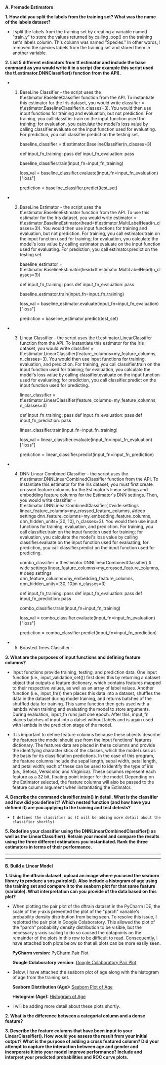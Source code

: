 **A. Premade Estimators**

**1. How did you split the labels from the training set?  What was the name of the labels dataset?**

*  I split the labels from the training set by creating a variable named "train_y" to store the values returned by calling .pop() on the training set's labels column.  This column was named "Species."  In other words, I removed the species labels from the training set and stored them in another variable.

**2. List 5 different estimators from tf.estimator and include the base command as you would write it in a script (for example this script used the tf.estimator.DNNClassifier() function from the API).**

   * 1.  BaseLine Classifier - the script uses the tf.estimator.BaselineClassifier function from the API.  To instantiate this estimator for the Iris dataset, you would write classifier = tf.estimator.BaselineClassifier(n_classes=3).  You would then use input functions for training and evaluation, but not prediction.  For training, you call classifier.train on the input function used for training; for evaluation, you calculate the model's loss value by calling classifier.evaluate on the input function used for evaluating.  For prediction, you call classifier.predict on the testing set.
   
         baseline_classifier = tf.estimator.BaselineClassifier(n_classes=3)
      
         def input_fn_training:
            pass
         def input_fn_evaluation:
            pass
         
         baseline_classifier.train(input_fn=input_fn_training)
      
         loss_val = baseline_classifier.evaluate(input_fn=input_fn_evaluation)["loss"]
      
         prediction = baseline_classifier.predict(test_set)


   * 2.  BaseLine Estimator - the script uses the tf.estimator.BaselineEstimator function from the API.  To use this estimator for the Iris dataset, you would write estimator = tf.estimator.BaselineEstimator(head=tf.estimator.MultiLabelHead(n_classes=3)).  You would then use input functions for training and evaluation, but not prediction.  For training, you call estimator.train on the input function used for training; for evaluation, you calculate the model's loss value by calling estimator.evaluate on the input function used for evaluating.  For prediction, you call estimator.predict on the testing set.
   
         baseline_estimator = tf.estimator.BaselineEstimator(head=tf.estimator.MultiLabelHead(n_classes=3))
      
         def input_fn_training:
            pass
         def input_fn_evaluation:
            pass
         
         baseline_estimator.train(input_fn=input_fn_training)
      
         loss_val = baseline_estimator.evaluate(input_fn=input_fn_evaluation)["loss"]
      
         prediction = baseline_estimator.predict(test_set)


   * 3.  Linear Classifier - the script uses the tf.estimator.LinearClassifier function from the API.  To instantiate this estimator for the Iris dataset, you would write classifier = tf.estimator.LinearClassifier(feature_columns=my_feature_columns, n_classes=3).  You would then use input functions for training, evaluation, and prediction.  For training, you call classifier.train on the input function used for training; for evaluation, you calculate the model's loss value by calling classifier.evaluate on the input function used for evaluating; for prediction, you call classifier.predict on the input function used for predicting.

         linear_classifier = tf.estimator.LinearClassifier(feature_columns=my_feature_columns, n_classes=3)
      
         def input_fn_training:
            pass
         def input_fn_evaluation:
            pass
         def input_fn_prediction:
            pass
         
         linear_classifier.train(input_fn=input_fn_training)
      
         loss_val = linear_classifier.evaluate(input_fn=input_fn_evaluation)["loss"]
      
         prediction = linear_classifier.predict(input_fn=input_fn_prediction)


   * 4. DNN Linear Combined Classifier - the script uses the tf.estimator.DNNLinearCombinedClassifier function from the API.  To instantiate this estimator for the Iris dataset, you must first create crossed feature columns for the Estimator's linear settings and embedding feature columns for the Estimator's DNN settings. Then, you would write classifier = tf.estimator.DNNLinearCombinedClassifier(
   #wide settings
   linear_feature_columns=my_crossed_feature_columns,
   #deep settings
   dnn_feature_columns=my_embedding_feature_columns,
   dnn_hidden_units=[30, 10],
   n_classes=3).  You would then use input functions for training, evaluation, and prediction.  For training, you call classifier.train on the input function used for training; for evaluation, you calculate the model's loss value by calling classifier.evaluate on the input function used for evaluating; for prediction, you call classifier.predict on the input function used for predicting.
   
         combo_classifier = tf.estimator.DNNLinearCombinedClassifier(
                              # wide settings
                              linear_feature_columns=my_crossed_feature_columns,
                              # deep settings
                              dnn_feature_columns=my_embedding_feature_columns,
                              dnn_hidden_units=[30, 10]m
                              n_classes=3)
      
         def input_fn_training:
            pass
         def input_fn_evaluation:
            pass
         def input_fn_prediction:
            pass
         
         combo_classifier.train(input_fn=input_fn_training)
      
         loss_val = combo_classifier.evaluate(input_fn=input_fn_evaluation)["loss"]
      
         prediction = combo_classifier.predict(input_fn=input_fn_prediction)   
   

   * 5. Boosted Trees Classifier - 


**3. What are the purposes of input functions and defining feature columns?**

*   Input functions provide training, testing, and prediction data.  One input function (i.e., input_validation_set()) first does this by returning a dataset object that outputs a feature dictionary, which contains features mapped to their respective values, as well as an array of label values.  Another function (i.e., input_fn()) then places this data into a dataset, shuffles the data in the dataset during model training, and returns batches of the shuffled data for training.  This same function then gets used with a lambda when training and evaluating the model to store arguments.  During evaluation, input_fn runs just one epoch.  After this, input_fn places batches of input into a datset without labels and is again used with lambda in the prediction stage of the model.  

*   It is important to define feature columns because these objects describe the features the model should use from the input functions' features dictionary.  The features data are placed in these columns and provide the identifying characteristics of the classes, which the model uses as the basis for its classification predictions.  In the case of this program, the feature columns include the sepal length, sepal width, petal length, and petal width; each of these can be used to identify the type of iris (i.e., Setosa, Versicolor, and Virginica).  These columns represent each feature as a 32 bit, floating point integer for the model.  Depending on the Estimator selected, the feature columns will also be passed to the feature column argument when instantiating the Estimator.

**4. Describe the command classifier.train() in detail.  What is the classifier and how did you define it?  Which nested function (and how have you defined it) are you applying to the training and test detests?**

*     I defined the classifier as (I will be adding more detail about the classifier shortly)

**5. Redefine your classifier using the DNNLinearCombinedClassifier() as well as the LinearClassifier().  Retrain your model and compare the results using the three different estimators you instantiated.  Rank the three estimators in terms of their performance.**

---
---

**B. Build a Linear Model**

**1. Using the dftrain dataset, upload an image where you used the seaborn library to produce a sns.pairplot().  Also include a histogram of age using the training set and compare it to the seaborn plot for that same feature (variable).  What interpretation can you provide of the data based on this plot?**

*   When plotting the pair plot of the dftrain dataset in the PyCharm IDE, the scale of the y-axis prevented the plot of the "parch" variable's probability density distribution from being seen.  To resolve this issue, I replotted the pair plot in Google Colaboratory.  This allowed the plot of the "parch" probability density distribution to be visible, but the necessary y-axis scaling to do so caused the datapoints on the remainder of the plots in this row to be difficult to read.  Consequently, I have attached both plots below so that all plots can be more easily seen.

    **PyCharm version:**
    [PyCharm Pair Plot](PyCharm_seaborn.png)
    
    **Google Colaboratory version:**
    [Google Colaboratory Pair Plot](Colab_seaborn.png)
    
*   Below, I have attached the seaborn plot of age along with the histogram of age from the training set.

    **Seaborn Distribution (Age):**
    [Seaborn Plot of Age](AgePairplot.PNG)
    
    **Histogram (Age):**
    [Histogram of Age](AgeHist.png)
    
 *  I will be adding more detail about these plots shortly.

**2. What is the difference between a categorial column and a dense feature?**

**3. Describe the feature columns that have been input to your LinearClassifier().  How would you assess the result from your initial output?  What is the purpose of adding a cross featured column?  Did your attempt to capture the interaction between age and gender and incorporate it into your model improve performance?  Include and interpret your predicted probabilities and ROC curve plots.**

